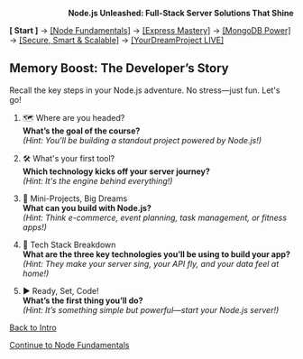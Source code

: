 **<p align="right">Node.js Unleashed: Full-Stack Server Solutions That Shine</p>**

**[ Start ]** → [[Node Fundamentals]](chapter-01/1-1.md) → [[Express Mastery]](chapter-02/2-1.md) → [[MongoDB Power]](chapter-03/3-1.md) → [[Secure, Smart & Scalable]](chapter-04/4-1.md) → [[YourDreamProject LIVE]](chapter-05/5-1.md)

## Memory Boost: The Developer’s Story

Recall the key steps in your Node.js adventure. No stress—just fun. Let's go!

1. 🗺 Where are you headed?<br />
   **What’s the goal of the course?**<br />
   *(Hint: You’ll be building a standout project powered by Node.js!)*

2. 🛠 What's your first tool?<br />
   **Which technology kicks off your server journey?**<br />
   *(Hint: It's the engine behind everything!)*

3. 🚀 Mini-Projects, Big Dreams<br />
   **What can you build with Node.js?**<br />
   *(Hint: Think e-commerce, event planning, task management, or fitness apps!)*

4. 🧰 Tech Stack Breakdown<br />
   **What are the three key technologies you’ll be using to build your app?**<br />
   *(Hint: They make your server sing, your API fly, and your data feel at home!)*

5. ▶ Ready, Set, Code!<br />
   **What’s the first thing you’ll do?**<br />
   *(Hint: It’s something simple but powerful—start your Node.js server!)*

[Back to Intro](Introduction.md)

[Continue to Node Fundamentals](chapter-01/1-1.md)
